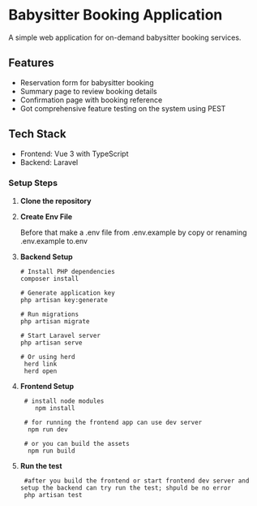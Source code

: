 # Babysitter Booking Application

A simple web application for on-demand babysitter booking services.

## Features
- Reservation form for babysitter booking
- Summary page to review booking details
- Confirmation page with booking reference
- Got comprehensive feature testing on the system using PEST

## Tech Stack
- Frontend: Vue 3 with TypeScript
- Backend: Laravel


### Setup Steps

1. **Clone the repository**

2. **Create Env File**

   Before that make a .env file from .env.example by copy or renaming .env.example to.env


3. **Backend Setup**
   ```
   # Install PHP dependencies
   composer install

   # Generate application key
   php artisan key:generate

   # Run migrations
   php artisan migrate

   # Start Laravel server
   php artisan serve

   # Or using herd 
    herd link 
    herd open

   ```

4. **Frontend Setup**
   ```
    # install node modules
       npm install

    # for running the frontend app can use dev server 
     npm run dev 

    # or you can build the assets
     npm run build

   ```

5. **Run the test**
   ```
    #after you build the frontend or start frontend dev server and setup the backend can try run the test; shpuld be no error
    php artisan test
    

   ```


